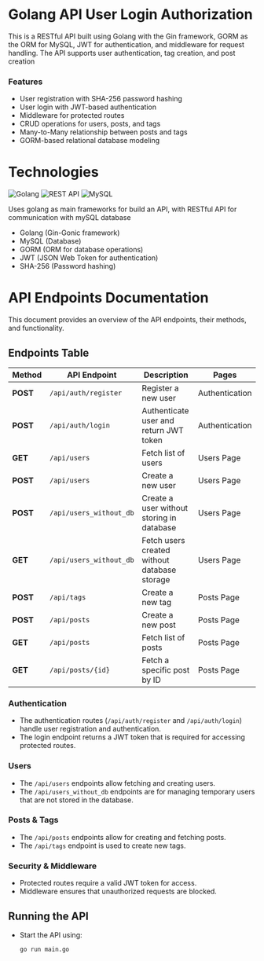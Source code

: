 # Golang API User Login Authorization

This is a RESTful API built using Golang with the Gin framework, GORM as the ORM for MySQL, JWT for authentication, and middleware for request handling. The API supports user authentication, tag creation, and post creation



### Features
* User registration with SHA-256 password hashing
* User login with JWT-based authentication
* Middleware for protected routes
* CRUD operations for users, posts, and tags
* Many-to-Many relationship between posts and tags
* GORM-based relational database modeling

# Technologies
![Golang](https://img.shields.io/badge/golang-%2300ADD8.svg?style=for-the-badge&logo=go&logoColor=white)  ![REST API](https://img.shields.io/badge/restapi-%23000000.svg?style=for-the-badge&logo=swagger&logoColor=white)   ![MySQL](https://img.shields.io/badge/mysql-%234479A1.svg?style=for-the-badge&logo=mysql&logoColor=white)  

Uses golang as main frameworks for build an API, with RESTful API for communication with mySQL database

* Golang (Gin-Gonic framework) 
* MySQL (Database)
* GORM (ORM for database operations)
* JWT (JSON Web Token for authentication)
* SHA-256 (Password hashing)

# API Endpoints Documentation

This document provides an overview of the API endpoints, their methods, and functionality.

## Endpoints Table

| Method     | API Endpoint               | Description                                      | Pages             |
|------------|---------------------------|--------------------------------------------------|-------------------|
| **POST**   | `/api/auth/register`       | Register a new user                             | Authentication    |
| **POST**   | `/api/auth/login`          | Authenticate user and return JWT token         | Authentication    |
| **GET**    | `/api/users`               | Fetch list of users                            | Users Page        |
| **POST**   | `/api/users`               | Create a new user                              | Users Page        |
| **POST**   | `/api/users_without_db`    | Create a user without storing in database      | Users Page        |
| **GET**    | `/api/users_without_db`    | Fetch users created without database storage   | Users Page        |
| **POST**   | `/api/tags`                | Create a new tag                               | Posts Page        |
| **POST**   | `/api/posts`               | Create a new post                              | Posts Page        |
| **GET**    | `/api/posts`               | Fetch list of posts                            | Posts Page        |
| **GET**    | `/api/posts/{id}`          | Fetch a specific post by ID                    | Posts Page        |

### Authentication
- The authentication routes (`/api/auth/register` and `/api/auth/login`) handle user registration and authentication.
- The login endpoint returns a JWT token that is required for accessing protected routes.

### Users
- The `/api/users` endpoints allow fetching and creating users.
- The `/api/users_without_db` endpoints are for managing temporary users that are not stored in the database.

### Posts & Tags
- The `/api/posts` endpoints allow for creating and fetching posts.
- The `/api/tags` endpoint is used to create new tags.

### Security & Middleware
- Protected routes require a valid JWT token for access.
- Middleware ensures that unauthorized requests are blocked.

## Running the API
- Start the API using:
  ```sh
  go run main.go

